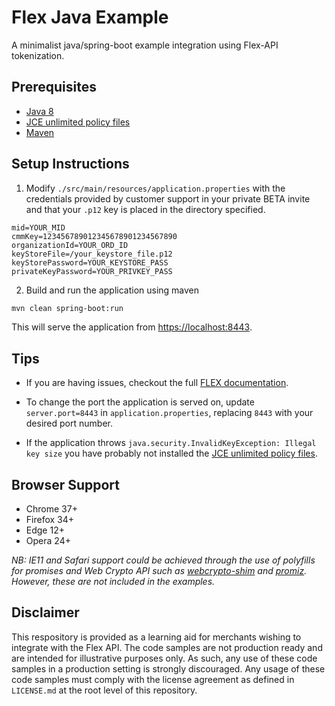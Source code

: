 # Flex Java Example

A minimalist java/spring-boot example integration using Flex-API tokenization.

## Prerequisites

- [Java 8](http://www.oracle.com/technetwork/java/javase/downloads/jdk8-downloads-2133151.html)
- [JCE unlimited policy files](http://www.oracle.com/technetwork/java/javase/downloads/jce8-download-2133166.html)
- [Maven](https://maven.apache.org/install.html)

## Setup Instructions

1. Modify `./src/main/resources/application.properties` with the credentials provided by customer support in your private BETA invite and that your `.p12` key is placed in the directory specified.

  ```properties
  mid=YOUR_MID
  cmmKey=123456789012345678901234567890
  organizationId=YOUR_ORD_ID
  keyStoreFile=/your_keystore_file.p12
  keyStorePassword=YOUR_KEYSTORE_PASS
  privateKeyPassword=YOUR_PRIVKEY_PASS
  ```

2. Build and run the application using maven
  ```bash
  mvn clean spring-boot:run
  ```
  This will serve the application from [https://localhost:8443](https://localhost:8443).

## Tips

- If you are having issues, checkout the full [FLEX documentation](http://apps.cybersource.com/library/documentation/dev_guides/Secure_Acceptance_Flex/html/).

- To change the port the application is served on, update `server.port=8443` in `application.properties`, replacing `8443` with your desired port number.

- If the application throws `java.security.InvalidKeyException: Illegal key size` you have probably not installed the [JCE unlimited policy files](http://www.oracle.com/technetwork/java/javase/downloads/jce8-download-2133166.html).

## Browser Support

- Chrome 37+
- Firefox 34+
- Edge 12+
- Opera 24+

*NB: IE11 and Safari support could be achieved through the use of polyfills for promises and Web Crypto API such as [webcrypto-shim](https://github.com/vibornoff/webcrypto-shim) and [promiz](https://github.com/Zolmeister/promiz). However, these are not included in the examples.*

## Disclaimer

This respository is provided as a learning aid for merchants wishing to integrate with the Flex API.  The code samples are not production ready and are intended for illustrative purposes only. As such, any use of these code samples in a production setting is strongly discouraged. Any usage of these code samples must comply with the license agreement as defined in `LICENSE.md` at the root level of this repository.